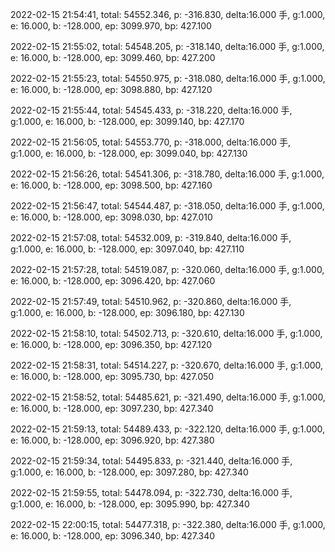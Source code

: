 2022-02-15 21:54:41, total: 54552.346, p: -316.830, delta:16.000 手, g:1.000, e: 16.000, b: -128.000, ep: 3099.970, bp: 427.100

2022-02-15 21:55:02, total: 54548.205, p: -318.140, delta:16.000 手, g:1.000, e: 16.000, b: -128.000, ep: 3099.460, bp: 427.200

2022-02-15 21:55:23, total: 54550.975, p: -318.080, delta:16.000 手, g:1.000, e: 16.000, b: -128.000, ep: 3098.880, bp: 427.120

2022-02-15 21:55:44, total: 54545.433, p: -318.220, delta:16.000 手, g:1.000, e: 16.000, b: -128.000, ep: 3099.140, bp: 427.170

2022-02-15 21:56:05, total: 54553.770, p: -318.000, delta:16.000 手, g:1.000, e: 16.000, b: -128.000, ep: 3099.040, bp: 427.130

2022-02-15 21:56:26, total: 54541.306, p: -318.780, delta:16.000 手, g:1.000, e: 16.000, b: -128.000, ep: 3098.500, bp: 427.160

2022-02-15 21:56:47, total: 54544.487, p: -318.050, delta:16.000 手, g:1.000, e: 16.000, b: -128.000, ep: 3098.030, bp: 427.010

2022-02-15 21:57:08, total: 54532.009, p: -319.840, delta:16.000 手, g:1.000, e: 16.000, b: -128.000, ep: 3097.040, bp: 427.110

2022-02-15 21:57:28, total: 54519.087, p: -320.060, delta:16.000 手, g:1.000, e: 16.000, b: -128.000, ep: 3096.420, bp: 427.060

2022-02-15 21:57:49, total: 54510.962, p: -320.860, delta:16.000 手, g:1.000, e: 16.000, b: -128.000, ep: 3096.180, bp: 427.130

2022-02-15 21:58:10, total: 54502.713, p: -320.610, delta:16.000 手, g:1.000, e: 16.000, b: -128.000, ep: 3096.350, bp: 427.120

2022-02-15 21:58:31, total: 54514.227, p: -320.670, delta:16.000 手, g:1.000, e: 16.000, b: -128.000, ep: 3095.730, bp: 427.050

2022-02-15 21:58:52, total: 54485.621, p: -321.490, delta:16.000 手, g:1.000, e: 16.000, b: -128.000, ep: 3097.230, bp: 427.340

2022-02-15 21:59:13, total: 54489.433, p: -322.120, delta:16.000 手, g:1.000, e: 16.000, b: -128.000, ep: 3096.920, bp: 427.380

2022-02-15 21:59:34, total: 54495.833, p: -321.440, delta:16.000 手, g:1.000, e: 16.000, b: -128.000, ep: 3097.280, bp: 427.340

2022-02-15 21:59:55, total: 54478.094, p: -322.730, delta:16.000 手, g:1.000, e: 16.000, b: -128.000, ep: 3095.990, bp: 427.340

2022-02-15 22:00:15, total: 54477.318, p: -322.380, delta:16.000 手, g:1.000, e: 16.000, b: -128.000, ep: 3096.340, bp: 427.340